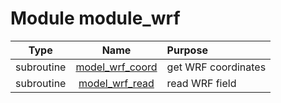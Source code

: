 # Module module_wrf

| Type | Name | Purpose |
| :--: | :--: | :---------- |
| subroutine | [model_wrf_coord](https://github.com/benjaminmenetrier/bump/tree/master/src/module_wrf.F90#L25) | get WRF coordinates |
| subroutine | [model_wrf_read](https://github.com/benjaminmenetrier/bump/tree/master/src/module_wrf.F90#L134) | read WRF field |

